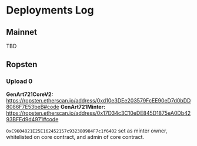 # Deployments Log

## Mainnet

TBD

## Ropsten

### Upload 0

**GenArt721CoreV2:** https://ropsten.etherscan.io/address/0xd10e3DEe203579FcEE90eD7d0bDD8086F7E53beB#code
**GenArt721Minter:** https://ropsten.etherscan.io/address/0x17D34c3C10eDE845D1875eA0Db4293BFEd9d4971#code

`0xC9604821E25E162452157c932380984F7c1f6402` set as minter owner, whitelisted on core contract, and admin of core contract.

